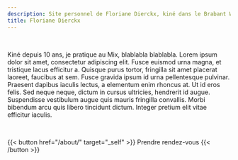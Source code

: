 ```yaml
---
description: Site personnel de Floriane Dierckx, kiné dans le Brabant Wallon.
title: Floriane Dierckx
---
```


<br>

Kiné depuis 10 ans, je pratique au Mix, blablabla blablabla. Lorem ipsum dolor sit amet, consectetur adipiscing elit. Fusce euismod urna magna, et tristique lacus efficitur a. Quisque purus tortor, fringilla sit amet placerat laoreet, faucibus at sem. Fusce gravida ipsum id urna pellentesque pulvinar. Praesent dapibus iaculis lectus, a elementum enim rhoncus at. Ut id eros felis. Sed neque neque, dictum in cursus ultricies, hendrerit id augue. Suspendisse vestibulum augue quis mauris fringilla convallis. Morbi bibendum arcu quis libero tincidunt dictum. Integer pretium elit vitae efficitur iaculis.

<br>

{{< button href="/about/" target="_self" >}}
Prendre rendez-vous
{{< /button >}}
